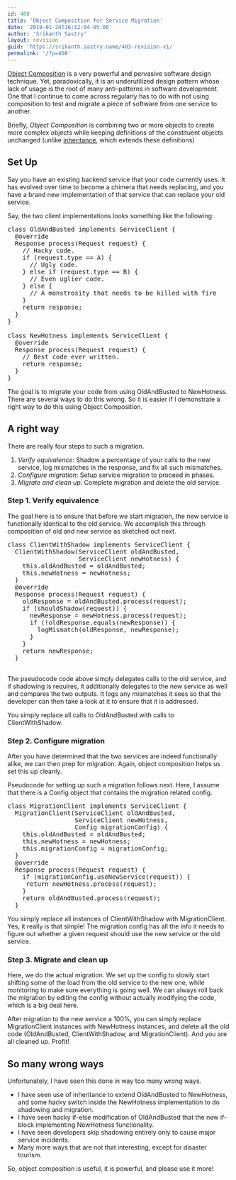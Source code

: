 ```yaml
---
id: 408
title: 'Object Composition for Service Migration'
date: '2019-01-24T16:12:04-05:00'
author: 'Srikanth Sastry'
layout: revision
guid: 'https://srikanth.sastry.name/403-revision-v1/'
permalink: '/?p=408'
---
```


<!-- wp:paragraph -->
<p><a href="https://en.wikipedia.org/wiki/Object_composition">Object Composition</a> is a very powerful and pervasive software design technique. Yet, paradoxically, it is an underutilized design pattern whose lack of usage is the root of many anti-patterns in software development. One that I continue to come across regularly has to do with not using composition to test and migrate a piece of software from one service to another.</p>
<!-- /wp:paragraph -->

<!-- wp:paragraph -->
<p>Briefly, <em>Object Composition</em> is combining two or more objects to create more complex objects while keeping definitions of the constituent objects unchanged (unlike <a href="https://en.wikipedia.org/wiki/Inheritance_(object-oriented_programming)">inheritance</a>, which extends these definitions)</p>
<!-- /wp:paragraph -->

<!-- wp:more -->
<!--more-->
<!-- /wp:more -->

<!-- wp:heading -->
<h2>Set Up </h2>
<!-- /wp:heading -->

<!-- wp:paragraph -->
<p>Say you have an existing backend service that your code currently uses. It has evolved over time to become a chimera that needs replacing, and you have a brand new implementation of that service that can replace your old service. </p>
<!-- /wp:paragraph -->

<!-- wp:paragraph -->
<p>Say, the two client implementations looks something like the following:</p>
<!-- /wp:paragraph -->

<!-- wp:preformatted -->
<pre class="wp-block-preformatted">class OldAndBusted implements ServiceClient {<br>  @override<br>  Response process(Request request) {<br>    // Hacky code.<br>    if (request.type == A) {<br>      // Ugly code.<br>    } else if (request.type == B) {<br>      // Even uglier code.<br>    } else {<br>      // A monstrosity that needs to be killed with fire<br>    }<br>    return response;<br>  }<br>}<br><br>class NewHotness implements ServiceClient {<br>  @override<br>  Response process(Request request) {<br>    // Best code ever written.<br>    return response;<br>  }<br>}</pre>
<!-- /wp:preformatted -->

<!-- wp:paragraph -->
<p>The goal is to migrate your code from using OldAndBusted to NewHotness. There are several ways to do this wrong. So it is easier if I demonstrate a right way to do this using Object Composition.</p>
<!-- /wp:paragraph -->

<!-- wp:heading -->
<h2>A right way</h2>
<!-- /wp:heading -->

<!-- wp:paragraph -->
<p>There are really four steps to such a migration.</p>
<!-- /wp:paragraph -->

<!-- wp:list {"ordered":true} -->
<ol><li><em>Verify equivalence</em>: Shadow a percentage of your calls to the new service, log mismatches in the response, and fix all such mismatches.</li><li><em>Configure migration</em>: Setup service migration to proceed in phases.</li><li><em>Migrate and clean up</em>: Complete migration and delete the old service.</li></ol>
<!-- /wp:list -->

<!-- wp:heading {"level":3} -->
<h3>Step 1. Verify equivalence</h3>
<!-- /wp:heading -->

<!-- wp:paragraph -->
<p>The goal here is to ensure that before we start migration, the new service is functionally identical to the old service. We accomplish this through composition of old and new service as sketched out next.</p>
<!-- /wp:paragraph -->

<!-- wp:preformatted -->
<pre class="wp-block-preformatted">class ClientWithShadow implements ServiceClient {<br>  ClientWithShadow(ServiceClient oldAndBusted, <br>                   ServiceClient newHotness) {<br>    this.oldAndBusted = oldAndBusted;<br>    this.newHotness = newHotness;<br>  }<br>  @override<br>  Response process(Request request) {<br>    oldResponse = oldAndBusted.process(request);<br>    if (shouldShadow(request)) {<br>      newResponse = newHotness.process(request);<br>      if (!oldResponse.equals(newResponse)) {<br>        logMismatch(oldResponse, newResponse);<br>      }<br>    }<br>    return newResponse;<br>  }<br><br></pre>
<!-- /wp:preformatted -->

<!-- wp:paragraph -->
<p>The pseudocode code above simply delegates calls to the old service, and if shadowing is requires, it additionally delegates to the new service as well and compares the two outputs. It logs any mismatches it sees so that the developer can then take a look at it to ensure that it is addressed.</p>
<!-- /wp:paragraph -->

<!-- wp:paragraph -->
<p>You simply replace all calls to OldAndBusted with calls to ClientWithShadow.</p>
<!-- /wp:paragraph -->

<!-- wp:heading {"level":3} -->
<h3>Step 2. Configure migration</h3>
<!-- /wp:heading -->

<!-- wp:paragraph -->
<p>After you have determined that the two services are indeed functionally alike, we can then prep for migration. Again, object composition helps us set this up cleanly.</p>
<!-- /wp:paragraph -->

<!-- wp:paragraph -->
<p>Pseudocode for setting up such a migration follows next. Here, I assume that there is a Config object that contains the migration related config.</p>
<!-- /wp:paragraph -->

<!-- wp:preformatted -->
<pre class="wp-block-preformatted">class MigrationClient implements ServiceClient {<br>  MigrationClient(ServiceClient oldAndBusted, <br>                  ServiceClient newHotness,<br>                  Config migrationConfig) {<br>    this.oldAndBusted = oldAndBusted;<br>    this.newHotness = newHotness;<br>    this.migrationConfig = migrationConfig;<br>  }<br>  @override<br>  Response process(Request request) {<br>    if (migrationConfig.useNewService(request)) {<br>     return newHotness.process(request);<br>    }<br>    return oldAndBusted.process(request);<br>  }</pre>
<!-- /wp:preformatted -->

<!-- wp:paragraph -->
<p>You simply replace all instances of ClientWithShadow with MigrationClient. Yes, it really is that simple! The migration config has all the info it needs to figure out whether a given request should use the new service or the old service.</p>
<!-- /wp:paragraph -->

<!-- wp:heading {"level":3} -->
<h3>Step 3. Migrate and clean up</h3>
<!-- /wp:heading -->

<!-- wp:paragraph -->
<p>Here, we do the actual migration. We set up the config to slowly start shifting some of the load from the old service to the new one, while monitoring to make sure everything is going well. We can always roll back the migration by editing the config without actually modifying the code, which is a big deal here.</p>
<!-- /wp:paragraph -->

<!-- wp:paragraph -->
<p>After migration to the new service a 100%, you can simply replace MigrationClient instances with NewHotness instances, and delete all the old code (OldAndBusted, ClientWithShadow, and MigrationClient). And you are all cleaned up. Profit!</p>
<!-- /wp:paragraph -->

<!-- wp:heading -->
<h2>So many wrong ways<br></h2>
<!-- /wp:heading -->

<!-- wp:paragraph -->
<p>Unfortunately, I have seen this done in way too many wrong ways.</p>
<!-- /wp:paragraph -->

<!-- wp:list -->
<ul><li> I have seen use of inheritance to extend OldAndBusted to NewHotness, and some hacky switch inside the NewHotness implementation to do shadowing and migration.</li><li>I have seen hacky if-else modification of OldAndBusted that the new if-block implementing NewHotness functionality.</li><li>I have seen developers skip shadowing entirely only to cause major service incidents.</li><li>Many more ways that are not that interesting, except for disaster tourism.</li></ul>
<!-- /wp:list -->

<!-- wp:paragraph -->
<p>So, object composition is useful, it is powerful, and please use it more!</p>
<!-- /wp:paragraph -->